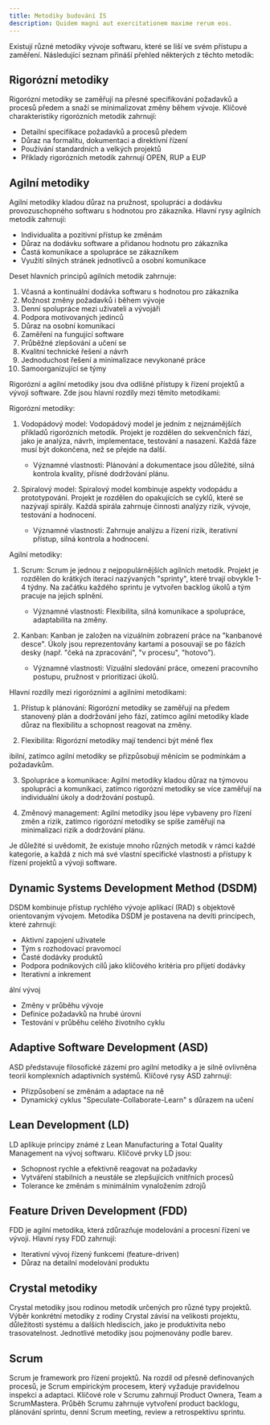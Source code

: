 ```yaml
---
title: Metodiky budování IS
description: Quidem magni aut exercitationem maxime rerum eos.
---
```


Existují různé metodiky vývoje softwaru, které se liší ve svém přístupu a zaměření. Následující seznam přináší přehled některých z těchto metodik:

## Rigorózní metodiky

Rigorózní metodiky se zaměřují na přesné specifikování požadavků a procesů předem a snaží se minimalizovat změny během vývoje. Klíčové charakteristiky rigorózních metodik zahrnují:

- Detailní specifikace požadavků a procesů předem
- Důraz na formalitu, dokumentaci a direktivní řízení
- Používání standardních a velkých projektů
- Příklady rigorózních metodik zahrnují OPEN, RUP a EUP

## Agilní metodiky

Agilní metodiky kladou důraz na pružnost, spolupráci a dodávku provozuschopného softwaru s hodnotou pro zákazníka. Hlavní rysy agilních metodik zahrnují:

- Individualita a pozitivní přístup ke změnám
- Důraz na dodávku software a přidanou hodnotu pro zákazníka
- Častá komunikace a spolupráce se zákazníkem
- Využití silných stránek jednotlivců a osobní komunikace

Deset hlavních principů agilních metodik zahrnuje:

1. Včasná a kontinuální dodávka softwaru s hodnotou pro zákazníka
2. Možnost změny požadavků i během vývoje
3. Denní spolupráce mezi uživateli a vývojáři
4. Podpora motivovaných jedinců
5. Důraz na osobní komunikaci
6. Zaměření na fungující software
7. Průběžné zlepšování a učení se
8. Kvalitní technické řešení a návrh
9. Jednoduchost řešení a minimalizace nevykonané práce
10. Samoorganizující se týmy

Rigorózní a agilní metodiky jsou dva odlišné přístupy k řízení projektů a vývoji software. Zde jsou hlavní rozdíly mezi těmito metodikami:

Rigorózní metodiky:

1. Vodopádový model: Vodopádový model je jedním z nejznámějších příkladů rigorózních metodik. Projekt je rozdělen do sekvenčních fází, jako je analýza, návrh, implementace, testování a nasazení. Každá fáze musí být dokončena, než se přejde na další.

   - Významné vlastnosti: Plánování a dokumentace jsou důležité, silná kontrola kvality, přísné dodržování plánu.

2. Spiralový model: Spiralový model kombinuje aspekty vodopádu a prototypování. Projekt je rozdělen do opakujících se cyklů, které se nazývají spirály. Každá spirála zahrnuje činnosti analýzy rizik, vývoje, testování a hodnocení.
   - Významné vlastnosti: Zahrnuje analýzu a řízení rizik, iterativní přístup, silná kontrola a hodnocení.

Agilní metodiky:

1. Scrum: Scrum je jednou z nejpopulárnějších agilních metodik. Projekt je rozdělen do krátkých iterací nazývaných "sprinty", které trvají obvykle 1-4 týdny. Na začátku každého sprintu je vytvořen backlog úkolů a tým pracuje na jejich splnění.

   - Významné vlastnosti: Flexibilita, silná komunikace a spolupráce, adaptabilita na změny.

2. Kanban: Kanban je založen na vizuálním zobrazení práce na "kanbanové desce". Úkoly jsou reprezentovány kartami a posouvají se po fázích desky (např. "čeká na zpracování", "v procesu", "hotovo").
   - Významné vlastnosti: Vizuální sledování práce, omezení pracovního postupu, pružnost v prioritizaci úkolů.

Hlavní rozdíly mezi rigorózními a agilními metodikami:

1. Přístup k plánování: Rigorózní metodiky se zaměřují na předem stanovený plán a dodržování jeho fází, zatímco agilní metodiky klade důraz na flexibilitu a schopnost reagovat na změny.

2. Flexibilita: Rigorózní metodiky mají tendenci být méně flex

ibilní, zatímco agilní metodiky se přizpůsobují měnícím se podmínkám a požadavkům.

3. Spolupráce a komunikace: Agilní metodiky kladou důraz na týmovou spolupráci a komunikaci, zatímco rigorózní metodiky se více zaměřují na individuální úkoly a dodržování postupů.

4. Změnový management: Agilní metodiky jsou lépe vybaveny pro řízení změn a rizik, zatímco rigorózní metodiky se spíše zaměřují na minimalizaci rizik a dodržování plánu.

Je důležité si uvědomit, že existuje mnoho různých metodik v rámci každé kategorie, a každá z nich má své vlastní specifické vlastnosti a přístupy k řízení projektů a vývoji software.

## Dynamic Systems Development Method (DSDM)

DSDM kombinuje přístup rychlého vývoje aplikací (RAD) s objektově orientovaným vývojem. Metodika DSDM je postavena na devíti principech, které zahrnují:

- Aktivní zapojení uživatele
- Tým s rozhodovací pravomocí
- Časté dodávky produktů
- Podpora podnikových cílů jako klíčového kritéria pro přijetí dodávky
- Iterativní a inkrement

ální vývoj

- Změny v průběhu vývoje
- Definice požadavků na hrubé úrovni
- Testování v průběhu celého životního cyklu

## Adaptive Software Development (ASD)

ASD představuje filosofické zázemí pro agilní metodiky a je silně ovlivněna teorií komplexních adaptivních systémů. Klíčové rysy ASD zahrnují:

- Přizpůsobení se změnám a adaptace na ně
- Dynamický cyklus "Speculate-Collaborate-Learn" s důrazem na učení

## Lean Development (LD)

LD aplikuje principy známé z Lean Manufacturing a Total Quality Management na vývoj softwaru. Klíčové prvky LD jsou:

- Schopnost rychle a efektivně reagovat na požadavky
- Vytváření stabilních a neustále se zlepšujících vnitřních procesů
- Tolerance ke změnám s minimálním vynaložením zdrojů

## Feature Driven Development (FDD)

FDD je agilní metodika, která zdůrazňuje modelování a procesní řízení ve vývoji. Hlavní rysy FDD zahrnují:

- Iterativní vývoj řízený funkcemi (feature-driven)
- Důraz na detailní modelování produktu

## Crystal metodiky

Crystal metodiky jsou rodinou metodik určených pro různé typy projektů. Výběr konkrétní metodiky z rodiny Crystal závisí na velikosti projektu, důležitosti systému a dalších hlediscích, jako je produktivita nebo trasovatelnost. Jednotlivé metodiky jsou pojmenovány podle barev.

## Scrum

Scrum je framework pro řízení projektů. Na rozdíl od přesně definovaných procesů, je Scrum empirickým procesem, který vyžaduje pravidelnou inspekci a adaptaci. Klíčové role v Scrumu zahrnují Product Ownera, Team a ScrumMastera. Průběh Scrumu zahrnuje vytvoření product backlogu, plánování sprintu, denní Scrum meeting, review a retrospektivu sprintu.
